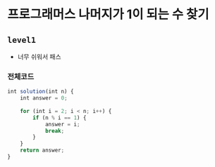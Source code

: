 # 프로그래머스 나머지가 1이 되는 수 찾기
`level1`
---
- 너무 쉬워서 패스

### 전체코드
```jsx
int solution(int n) {
	int answer = 0;
	
	for (int i = 2; i < n; i++) {
		if (n % i == 1) {
			answer = i;
			break;
		}
	}
	return answer;
}
```

